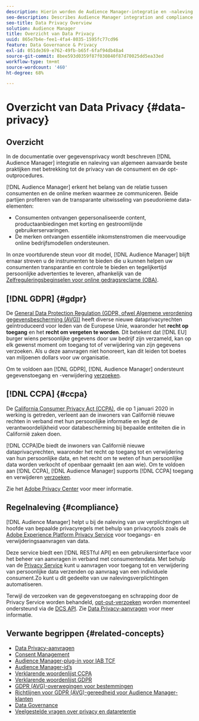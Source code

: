 ```yaml
---
description: Hierin worden de Audience Manager-integratie en -naleving beschreven met algemeen aanvaarde best practices in verband met de privacy van de consument en opt-outprocedures.
seo-description: Describes Audience Manager integration and compliance with generally accepted best practices related to consumer privacy and opt-out procedures.
seo-title: Data Privacy Overview
solution: Audience Manager
title: Overzicht van Data Privacy
uuid: 865e7b4e-fee1-4fa4-8035-1595fc77cd96
feature: Data Governance & Privacy
exl-id: 051de369-e762-49fb-b65f-6faf94db48a4
source-git-commit: 8bee593d0359f87f030840f87d70025dd5ea33ed
workflow-type: tm+mt
source-wordcount: '460'
ht-degree: 68%

---
```


# Overzicht van Data Privacy {#data-privacy}

## Overzicht

In de documentatie over gegevensprivacy wordt beschreven [!DNL Audience Manager] integratie en naleving van algemeen aanvaarde beste praktijken met betrekking tot de privacy van de consument en de opt-outprocedures.

[!DNL Audience Manager] erkent het belang van de relatie tussen consumenten en de online merken waarmee ze communiceren. Beide partijen profiteren van de transparante uitwisseling van pseudonieme data-elementen:

* Consumenten ontvangen gepersonaliseerde content, productaanbiedingen met korting en gestroomlijnde gebruikerservaringen.
* De merken ontvangen essentiële inkomstenstromen die meervoudige online bedrijfsmodellen ondersteunen.

In onze voortdurende steun voor dit model, [!DNL Audience Manager] blijft ernaar streven u de instrumenten te bieden die u kunnen helpen uw consumenten transparantie en controle te bieden en tegelijkertijd persoonlijke advertenties te leveren, afhankelijk van de [Zelfreguleringsbeginselen voor online gedragsreclame (OBA)](https://www.iab.com/news/self-regulatory-principles-for-online-behavioral-advertising/).

## [!DNL GDPR] {#gdpr}

De [General Data Protection Regulation (GDPR, ofwel Algemene verordening gegevensbescherming (AVG))](https://gdpr.eu/data-privacy/) heeft diverse nieuwe dataprivacyrechten geïntroduceerd voor leden van de Europese Unie, waaronder het **recht op toegang** en het **recht om vergeten te worden**. Dit betekent dat [!DNL EU] burger wiens persoonlijke gegevens door uw bedrijf zijn verzameld, kan op elk gewenst moment om toegang tot of verwijdering van zijn gegevens verzoeken. Als u deze aanvragen niet honoreert, kan dit leiden tot boetes van miljoenen dollars voor uw organisatie.

Om te voldoen aan [!DNL GDPR], [!DNL Audience Manager] ondersteunt gegevenstoegang en -verwijdering [verzoeken](data-privacy-requests.md).

## [!DNL CCPA] {#ccpa}

De [California Consumer Privacy Act (CCPA)](https://www.caprivacy.org/about), die op 1 januari 2020 in werking is getreden, verleent aan de inwoners van Californië nieuwe rechten in verband met hun persoonlijke informatie en legt de verantwoordelijkheid voor databescherming bij bepaalde entiteiten die in Californië zaken doen.

[!DNL CCPA]De biedt de inwoners van Californië nieuwe dataprivacyrechten, waaronder het recht op toegang tot en verwijdering van hun persoonlijke data, en het recht om te weten of hun persoonlijke data worden verkocht of openbaar gemaakt (en aan wie). Om te voldoen aan [!DNL CCPA], [!DNL Audience Manager] supports [!DNL CCPA] toegang en verwijderen [verzoeken](data-privacy-requests.md).

Zie het [Adobe Privacy Center](https://www.adobe.com/nl/privacy/opt-out.html) voor meer informatie.

## Regelnaleving {#compliance}

[!DNL Audience Manager] helpt u bij de naleving van uw verplichtingen uit hoofde van bepaalde privacyregels met behulp van privacytools zoals de [Adobe Experience Platform Privacy Service](https://experienceleague.adobe.com/docs/experience-platform/privacy/home.html?lang=nl-NL) voor toegangs- en verwijderingsaanvragen van data.

Deze service biedt een [!DNL RESTful API] en een gebruikersinterface voor het beheer van aanvragen in verband met consumentendata. Met behulp van de [Privacy Service](https://experienceleague.adobe.com/docs/experience-platform/privacy/home.html?lang=nl-NL) kunt u aanvragen voor toegang tot en verwijdering van persoonlijke data verzenden op aanvraag van een individuele consument.Zo kunt u dit gedeelte van uw nalevingsverplichtingen automatiseren.

Terwijl de verzoeken van de gegevenstoegang en schrapping door de Privacy Service worden behandeld, [opt-out-verzoeken](data-privacy-requests.md#opt-out-requests) worden momenteel ondersteund via de [DCS API](../../api/dcs-intro/dcs-api-reference/dcs-api-reference-overview.md). Zie [Data Privacy-aanvragen](data-privacy-requests.md) voor meer informatie.

## Verwante begrippen {#related-concepts}

* [Data Privacy-aanvragen](data-privacy-requests.md)
* [Consent Management](data-privacy-consent.md)
* [Audience Manager-plug-in voor IAB TCF](aam-iab-plugin.md)
* [Audience Manager-id’s](data-privacy-ids.md)
* [Verklarende woordenlijst CCPA](aam-ccpa-glossary.md)
* [Verklarende woordenlijst GDPR](aam-gdpr-glossary.md)
* [GDPR (AVG)-overwegingen voor bestemmingen](aam-gdpr-partners.md)
* [Richtlijnen voor GDPR (AVG)-gereedheid voor Audience Manager-klanten](aam-gdpr-readiness.md)
* [Data Governance](data-governance.md)
* [Veelgestelde vragen over privacy en dataretentie](../../faq/faq-privacy.md)
